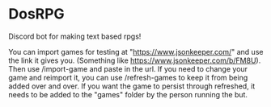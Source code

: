 # DosRPG
Discord bot for making text based rpgs!

You can import games for testing at "https://www.jsonkeeper.com/" and use the link it gives you. (Something like https://www.jsonkeeper.com/b/FM8U). Then use /import-game and paste in the url. If you need to change your game and reimport it, you can use /refresh-games to keep it from being added over and over. If you want the game to persist through refreshed, it needs to be added to the "games" folder by the person running the but.